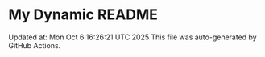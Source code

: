 # My Dynamic README
Updated at: Mon Oct  6 16:26:21 UTC 2025
This file was auto-generated by GitHub Actions.
